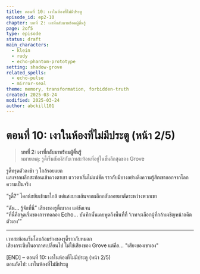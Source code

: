 ```yaml
---
title: ตอนที่ 10: เงาในห้องที่ไม่มีประตู
episode_id: ep2-10
chapter: บทที่ 2: เงาที่กลับมาพร้อมผู้ตื่นรู้
page: 2of5
type: episode
status: draft
main_characters:
  - klein
  - rudy
  - echo-phantom-prototype
setting: shadow-grove
related_spells:
  - echo-pulse
  - mirror-seal
theme: memory, transformation, forbidden-truth
created: 2025-03-24
modified: 2025-03-24
author: abckill101
---
```


# ตอนที่ 10: เงาในห้องที่ไม่มีประตู (หน้า 2/5)

> **บทที่ 2: เงาที่กลับมาพร้อมผู้ตื่นรู้**  
> หมายเหตุ: รูดี้เริ่มสัมผัสกับเวทสะท้อนที่อยู่ในชั้นลึกสุดของ Grove

รูดี้ทรุดตัวลงช้า ๆ ใกล้รอยแยก  
แสงจากผลึกสะท้อนเข้าดวงตาเขา แววตาเริ่มไม่แน่ชัด ราวกับมีบางอย่างดึงความรู้สึกเขาออกจากโลกความเป็นจริง

“รูดี้?” ไคลน์ขยับเข้ามาใกล้ แต่แสงบางเส้นจากผลึกกลับลอยมาตัดระหว่างพวกเขา

“ฉัน... รู้จักที่นี่” เสียงของรูดี้เบาลง แต่ชัดเจน  
“ที่นี่คือจุดเริ่มของการทดลอง Echo... บันทึกนั้นเคยพูดถึงพื้นที่ที่ ‘เวทจะเลือกผู้ที่กล้าเผชิญหน้าอดีตตัวเอง’”

---

เวทสะท้อนเริ่มโอบล้อมร่างของรูดี้ราวกับหมอก  
เสียงกระซิบในอากาศเปลี่ยนไป ไม่ใช่เสียงของ Grove แต่คือ... "เสียงของเขาเอง"

[END] – ตอนที่ 10: เงาในห้องที่ไม่มีประตู (หน้า 2/5)  
ตอนถัดไป: เงาในห้องที่ไม่มีประตู
